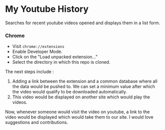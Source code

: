 # My Youtube History

Searches for recent youtube videos opened and displays them in a list form.

### Chrome

- Visit `chrome://extensions`
- Enable Developer Mode.
- Click on the "Load unpacked extension..."
- Select the directory in which this repo is cloned.

The next steps include :
1) Adding a link between the extension and a common database where all the data would be pushed to. We can set a minimum value after which the video would qualify to be downloaded automatically.
2) This video would be displayed on another site which would play the videos.

Now, whenever someone would visit the video on youtube, a link to the video would be displayed which would take them to our site. 
I would love suggestions and contributions.
